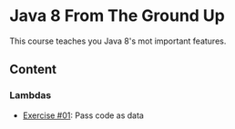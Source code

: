 # Java 8 From The Ground Up

This course teaches you Java 8's mot important features.

## Content

### Lambdas

* [Exercise #01](src/test/java/org/codefx/courses/java8/lambda/Ex01Tests.java): Pass code as data

